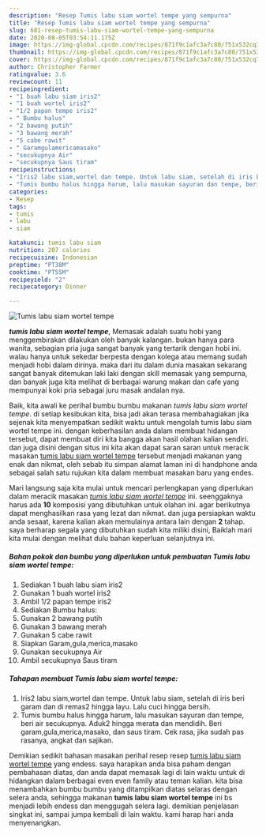 ```yaml
---
description: "Resep Tumis labu siam wortel tempe yang sempurna"
title: "Resep Tumis labu siam wortel tempe yang sempurna"
slug: 681-resep-tumis-labu-siam-wortel-tempe-yang-sempurna
date: 2020-08-05T03:54:11.175Z
image: https://img-global.cpcdn.com/recipes/871f9c1afc3a7c80/751x532cq70/tumis-labu-siam-wortel-tempe-foto-resep-utama.jpg
thumbnail: https://img-global.cpcdn.com/recipes/871f9c1afc3a7c80/751x532cq70/tumis-labu-siam-wortel-tempe-foto-resep-utama.jpg
cover: https://img-global.cpcdn.com/recipes/871f9c1afc3a7c80/751x532cq70/tumis-labu-siam-wortel-tempe-foto-resep-utama.jpg
author: Christopher Farmer
ratingvalue: 3.6
reviewcount: 11
recipeingredient:
- "1 buah labu siam iris2"
- "1 buah wortel iris2"
- "1/2 papan tempe iris2"
- " Bumbu halus"
- "2 bawang putih"
- "3 bawang merah"
- "5 cabe rawit"
- " Garamgulamericamasako"
- "secukupnya Air"
- "secukupnya Saus tiram"
recipeinstructions:
- "Iris2 labu siam,wortel dan tempe. Untuk labu siam, setelah di iris beri garam dan di remas2 hingga layu. Lalu cuci hingga bersih."
- "Tumis bumbu halus hingga harum, lalu masukan sayuran dan tempe, beri air secukupnya. Aduk2 hingga merata dan mendidih. Beri garam,gula,merica,masako, dan saus tiram. Cek rasa, jika sudah pas rasanya, angkat dan sajikan."
categories:
- Resep
tags:
- tumis
- labu
- siam

katakunci: tumis labu siam 
nutrition: 207 calories
recipecuisine: Indonesian
preptime: "PT38M"
cooktime: "PT55M"
recipeyield: "2"
recipecategory: Dinner

---
```



![Tumis labu siam wortel tempe](https://img-global.cpcdn.com/recipes/871f9c1afc3a7c80/751x532cq70/tumis-labu-siam-wortel-tempe-foto-resep-utama.jpg)

<b><i>tumis labu siam wortel tempe</i></b>, Memasak adalah suatu hobi yang menggembirakan dilakukan oleh banyak kalangan. bukan hanya para wanita, sebagian pria juga sangat banyak yang tertarik dengan hobi ini. walau hanya untuk sekedar berpesta dengan kolega atau memang sudah menjadi hobi dalam dirinya. maka dari itu dalam dunia masakan sekarang sangat banyak ditemukan laki laki dengan skill memasak yang sempurna, dan banyak juga kita melihat di berbagai warung makan dan cafe yang mempunyai koki pria sebagai juru masak andalan nya.

Baik, kita awali ke perihal bumbu bumbu makanan <i>tumis labu siam wortel tempe</i>. di setiap kesibukan kita, bisa jadi akan terasa membahagiakan jika sejenak kita menyempatkan sedikit waktu untuk mengolah tumis labu siam wortel tempe ini. dengan keberhasilan anda dalam membuat hidangan tersebut, dapat membuat diri kita bangga akan hasil olahan kalian sendiri. dan juga disini dengan situs ini kita akan dapat saran saran untuk meracik masakan <u>tumis labu siam wortel tempe</u> tersebut menjadi makanan yang enak dan nikmat, oleh sebab itu simpan alamat laman ini di handphone anda sebagai salah satu rujukan kita dalam membuat masakan baru yang endes.




Mari langsung saja kita mulai untuk mencari perlengkapan yang diperlukan dalam meracik masakan <u><i>tumis labu siam wortel tempe</i></u> ini. seenggaknya harus ada <b>10</b> komposisi yang dibutuhkan untuk olahan ini. agar berikutnya dapat menghasilkan rasa yang lezat dan nikmat. dan juga persiapkan waktu anda sesaat, karena kalian akan memulainya antara lain dengan <b>2</b> tahap. saya berharap segala yang dibutuhkan sudah kita miliki disini, Baiklah mari kita mulai dengan melihat dulu bahan keperluan selanjutnya ini.

<!--inarticleads1-->

##### Bahan pokok dan bumbu yang diperlukan untuk pembuatan Tumis labu siam wortel tempe:

1. Sediakan 1 buah labu siam iris2
1. Gunakan 1 buah wortel iris2
1. Ambil 1/2 papan tempe iris2
1. Sediakan  Bumbu halus:
1. Gunakan 2 bawang putih
1. Gunakan 3 bawang merah
1. Gunakan 5 cabe rawit
1. Siapkan  Garam,gula,merica,masako
1. Gunakan secukupnya Air
1. Ambil secukupnya Saus tiram




<!--inarticleads2-->

##### Tahapan membuat Tumis labu siam wortel tempe:

1. Iris2 labu siam,wortel dan tempe. Untuk labu siam, setelah di iris beri garam dan di remas2 hingga layu. Lalu cuci hingga bersih.
1. Tumis bumbu halus hingga harum, lalu masukan sayuran dan tempe, beri air secukupnya. Aduk2 hingga merata dan mendidih. Beri garam,gula,merica,masako, dan saus tiram. Cek rasa, jika sudah pas rasanya, angkat dan sajikan.




Demikian sedikit bahasan masakan perihal resep resep <u>tumis labu siam wortel tempe</u> yang endess. saya harapkan anda bisa paham dengan pembahasan diatas, dan anda dapat memasak lagi di lain waktu untuk di hidangkan dalam berbagai even even family atau teman kalian. kita bisa menambahkan bumbu bumbu yang ditampilkan diatas selaras dengan selera anda, sehingga makanan <b>tumis labu siam wortel tempe</b> ini bs menjadi lebih endess dan menggugah selera lagi. demikian penjelasan singkat ini, sampai jumpa kembali di lain waktu. kami harap hari anda menyenangkan.
